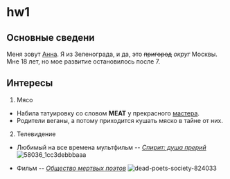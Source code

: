 # hw1

## Основные сведени

Меня зовут [Анна](/https://vk.com/wfl_annushka "приятно познакомиться"). Я из Зеленограда, и да, это ~~пригород~~ *округ* Москвы. Мне 18 лет, но мое развитие остановилось после 7. 

## Интересы

1. Мясо
  - Набила татуировку со словом **MEAT** у прекрасного [мастера](/https://vk.com/hainttoo "веган и феминистка").
  - Родители веганы, а потому приходится кушать мяско в тайне от них. 
2. Телевидение
  - Любимый на все времена мультфильм -- [*Спирит: душа прерий*](/https://en.wikipedia.org/wiki/Spirit:_Stallion_of_the_Cimarron "masterpiece")
![58036_1cc3debbbaaa](https://user-images.githubusercontent.com/35367037/35472023-8a1e8c06-0378-11e8-845f-d26d7e1ee9c5.jpg)
  
  - Фильм -- [*Общество мертвых поэтов*](/https://en.wikipedia.org/wiki/Dead_Poets_Society "CAPTAIN, MY CAPTAIN")
![dead-poets-society-824033](https://user-images.githubusercontent.com/35367037/35472139-7d004e86-037a-11e8-8525-33ef120523ae.jpg)

